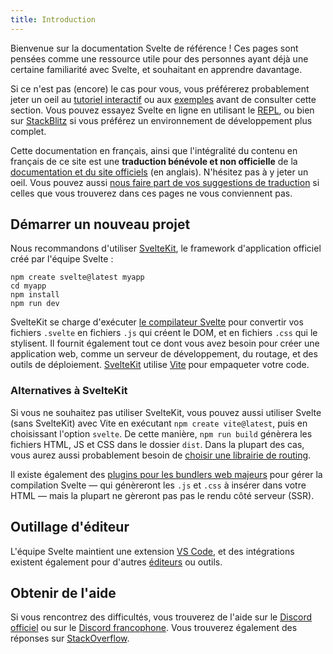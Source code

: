 ```yaml
---
title: Introduction
---
```


Bienvenue sur la documentation Svelte de référence ! Ces pages sont pensées comme une ressource utile pour des personnes ayant déjà une certaine familiarité avec Svelte, et souhaitant en apprendre davantage.

Si ce n'est pas (encore) le cas pour vous, vous préférerez probablement jeter un oeil au [tutoriel interactif](/tutorial) ou aux [exemples](/examples) avant de consulter cette section. Vous pouvez essayez Svelte en ligne en utilisant le [REPL](/repl), ou bien sur [StackBlitz](https://sveltekit.new) si vous préférez un environnement de développement plus complet.

Cette documentation en français, ainsi que l'intégralité du contenu en français de ce site est une **traduction bénévole et non officielle** de la [documentation et du site officiels](https://svelte.dev) (en anglais). N'hésitez pas à y jeter un oeil. Vous pouvez aussi [nous faire part de vos suggestions de traduction](https://github.com/Svelte-Society-Fr/svelte/issues) si celles que vous trouverez dans ces pages ne vous conviennent pas.

## Démarrer un nouveau projet

Nous recommandons d'utiliser [SvelteKit](https://kit.svelte.dev/), le framework d'application officiel créé par l'équipe Svelte :

```
npm create svelte@latest myapp
cd myapp
npm install
npm run dev
```

SvelteKit se charge d'exécuter [le compilateur Svelte](https://www.npmjs.com/package/svelte) pour convertir vos fichiers `.svelte` en fichiers `.js` qui créent le DOM, et en fichiers `.css` qui le stylisent. Il fournit également tout ce dont vous avez besoin pour créer une application web, comme un serveur de développement, du routage, et des outils de déploiement. [SvelteKit](https://kit.svelte.dev/) utilise [Vite](https://vitejs.dev/) pour empaqueter votre code.

### Alternatives à SvelteKit

Si vous ne souhaitez pas utiliser SvelteKit, vous pouvez aussi utiliser Svelte (sans SvelteKit) avec Vite en exécutant `npm create vite@latest`, puis en choisissant l'option `svelte`. De cette manière, `npm run build` génèrera les fichiers HTML, JS et CSS dans le dossier `dist`. Dans la plupart des cas, vous aurez aussi probablement besoin de [choisir une librairie de routing](/faq#is-there-a-router).

Il existe également des [plugins pour les bundlers web majeurs](https://sveltesociety.dev/tools#bundling) pour gérer la compilation Svelte — qui génèreront les `.js` et `.css` à insérer dans votre HTML — mais la plupart ne gèreront pas pas le rendu côté serveur (SSR).

## Outillage d'éditeur

L'équipe Svelte maintient une extension [VS Code](https://marketplace.visualstudio.com/items?itemName=svelte.svelte-vscode), et des intégrations existent également pour d'autres [éditeurs](https://sveltesociety.dev/tools#editor-support) ou outils.

## Obtenir de l'aide

Si vous rencontrez des difficultés, vous trouverez de l'aide sur le [Discord officiel](https://svelte.dev/chat) ou sur le [Discord francophone](/chat). Vous trouverez également des réponses sur [StackOverflow](https://stackoverflow.com/questions/tagged/svelte).
